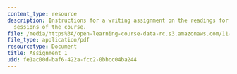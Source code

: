 ```yaml
---
content_type: resource
description: Instructions for a writing assignment on the readings for the first seven
  sessions of the course.
file: /media/https%3A/open-learning-course-data-rc.s3.amazonaws.com/11-235-analyzing-projects-and-organizations-fall-2009/fe1ac00dbaf6422afcc20bbcc04ba244_MIT11_235F09_assign1.pdf
file_type: application/pdf
resourcetype: Document
title: Assignment 1
uid: fe1ac00d-baf6-422a-fcc2-0bbcc04ba244
---
```

